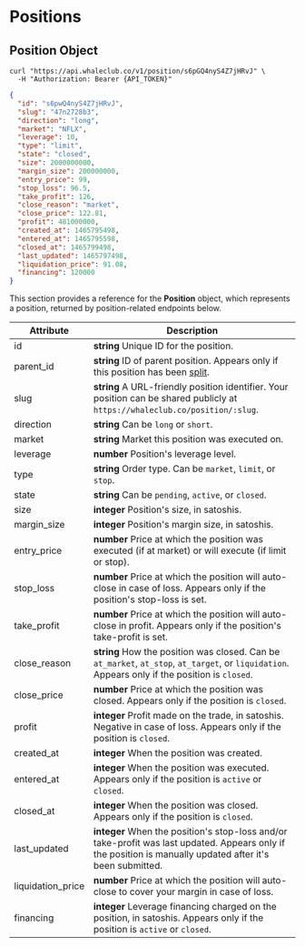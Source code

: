 # Positions

## Position Object

```shell
curl "https://api.whaleclub.co/v1/position/s6pGQ4nyS4Z7jHRvJ" \
  -H "Authorization: Bearer {API_TOKEN}"
```
```json
{
  "id": "s6pwQ4nyS4Z7jHRvJ",
  "slug": "47n2728b3",
  "direction": "long",
  "market": "NFLX",
  "leverage": 10,
  "type": "limit",
  "state": "closed",
  "size": 2000000000,
  "margin_size": 200000000,
  "entry_price": 99,
  "stop_loss": 96.5,
  "take_profit": 126,
  "close_reason": "market",
  "close_price": 122.81,
  "profit": 481000000,
  "created_at": 1465795498,
  "entered_at": 1465795598,
  "closed_at": 1465799498,
  "last_updated": 1465797498,
  "liquidation_price": 91.08,
  "financing": 120000
}
```

This section provides a reference for the **Position** object, which represents a position, returned by position-related endpoints below.

Attribute | Description
---------- | -------
id | **string** Unique ID for the position.
parent_id | **string** ID of parent position. Appears only if this position has been [split](#split-position).
slug | **string** A URL-friendly position identifier. Your position can be shared publicly at `https://whaleclub.co/position/:slug`.
direction | **string** Can be `long` or `short`.
market | **string** Market this position was executed on.
leverage | **number** Position's leverage level.
type | **string** Order type. Can be `market`, `limit`, or `stop`.
state | **string** Can be `pending`, `active`, or `closed`.
size | **integer** Position's size, in satoshis.
margin_size | **integer** Position's margin size, in satoshis.
entry_price | **number** Price at which the position was executed (if at market) or will execute (if limit or stop).
stop_loss | **number** Price at which the position will auto-close in case of loss. Appears only if the position's stop-loss is set.
take_profit | **number** Price at which the position will auto-close in profit. Appears only if the position's take-profit is set.
close_reason | **string** How the position was closed. Can be `at_market`, `at_stop`, `at_target`, or `liquidation`. Appears only if the position is `closed`.
close_price | **number** Price at which the position was closed. Appears only if the position is `closed`.
profit | **integer** Profit made on the trade, in satoshis. Negative in case of loss. Appears only if the position is `closed`.
created_at | **integer** When the position was created.
entered_at | **integer** When the position was executed. Appears only if the position is `active` or `closed`.
closed_at | **integer** When the position was closed. Appears only if the position is `closed`.
last_updated | **integer** When the position's stop-loss and/or take-profit was last updated. Appears only if the position is manually updated after it's been submitted.
liquidation_price | **number** Price at which the position will auto-close to cover your margin in case of loss.
financing | **integer** Leverage financing charged on the position, in satoshis. Appears only if the position is `active` or `closed`.